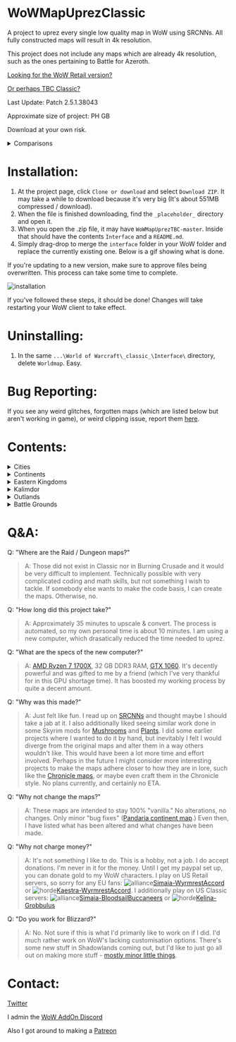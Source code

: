 # WoWMapUprezClassic
A project to uprez every single low quality map in WoW using SRCNNs. All fully constructed maps will result in 4k resolution.

This project does not include any maps which are already 4k resolution, such as the ones pertaining to Battle for Azeroth.

[Looking for the WoW Retail version?](https://github.com/keyboardturner/WoWMapUprez)

[Or perhaps TBC Classic?](https://github.com/keyboardturner/WoWMapUprezTBC)

Last Update:  Patch 2.5.1.38043

<!-- What's new in Shadowlands Patch 9.0.n? -->
<!-- dropdown -->
<!-- BFA → Shadowlands Patch: link -->
<!-- Only install this if you are updating from patch 8.3.0 to 9.0.n -->

Approximate size of project: PH GB

Download at your own risk.

<details>
	<summary>Comparisons</summary>
	<img src="https://i.imgur.com/w9PMTCn.png">
	<img src="https://i.imgur.com/wJHhr9t.png">
</details>

# Installation:

1. At the project page, click `Clone or download` and select `Download ZIP`. It may take a while to download because it's very big (It's about 551MB compressed / download).
2. When the file is finished downloading, find the `_placeholder_` directory and open it.
3. When you open the .zip file, it may have `WoWMapUprezTBC-master`. Inside that should have the contents `Interface` and a `README.md`.
4. Simply drag-drop to merge the `interface` folder in your WoW folder and replace the currently existing one. Below is a gif showing what is done.

If you're updating to a new version, make sure to approve files being overwritten. This process can take some time to complete.

![installation](https://cdn.discordapp.com/attachments/674816552595488778/674845234047221780/2020-02-05_21-01-02.gif)

If you've followed these steps, it should be done! Changes will take restarting your WoW client to take effect.

# Uninstalling:

1. In the same `...\World of Warcraft\_classic_\Interface\` directory, delete `Worldmap`. Easy.

# Bug Reporting:

If you see any weird glitches, forgotten maps (which are listed below but aren't working in game), or weird clipping issue, report them [here](https://github.com/keyboardturner/WoWMapUprezClassic/issues).

# Contents:
<details>
	<summary>Cities</summary>
	
	DARNASSIS
	Ironforge
	Orgrimmar
	Stormwind
	ThunderBluff
	Undercity
	Silvermoon
	TheExodar
	Shattrath
</details>
<details>
	<summary>Continents</summary>
	
	Azeroth (Eastern Kingdoms)
	Kalimdor
	World
	Outlands
	Cosmic
</details>
<details>
	<summary>Eastern Kingdoms</summary>
	
	Alterac
	Arathi
	Badlands
	BlastedLands
	BurningSteppes
	DeadwindPass
	DunMorogh
	Duskwood
	EasternPlaguelands
	Elwynn
	Hilsbrad
	Hinterlands
	LochModan
	Redridge
	SearingGorge
	Silverpine
	Stranglethorn
	SwampOfSorrows
	Tirisfal
	WesternPlaguelands
	Westfall
	Wetlands
	Eversong
	Ghostlands
</details>
<details>
	<summary>Kalimdor</summary>
	
	Ashenvale
	Aszhara
	Barrens
	Darkshore
	Desolace
	Durotar
	Dustwallow
	Felwood
	Feralas
	Kalimdor
	Moonglade
	Mulgore
	Silithus
	StonetalonMountains
	Tanaris
	Teldrassil
	Thousandneedles
	Winterspring
	Azuremyst
	Bloodmyst
</details>
<details>
	<summary>Outlands</summary>
	
	BladesEdgeMountains
	Hellfire
	Nagrand
	Netherstorm
	Shadowmoon
	Terokkar
	Zangarmarsh
</details>
<details>
	<summary>Battle Grounds</summary>
	
	AlteracValley
	ArathiBasin
	WarsongGulch
	NetherstormArena (Eye of the Storm)
</details>

# Q&A:

Q: "Where are the Raid / Dungeon maps?"

> A: Those did not exist in Classic nor in Burning Crusade and it would be very difficult to implement. Technically possible with very complicated coding and math skills, but not something I wish to tackle. If somebody else wants to make the code basis, I can create the maps. Otherwise, no.

Q: "How long did this project take?"

> A: Approximately 35 minutes to upscale & convert. The process is automated, so my own personal time is about 10 minutes. I am using a new computer, which drasatically reduced the time needed to uprez.

Q: "What are the specs of the new computer?"

> A: [AMD Ryzen 7 1700X](https://www.cpubenchmark.net/cpu.php?cpu=AMD+Ryzen+7+1700X&id=2969), 32 GB DDR3 RAM, [GTX 1060](https://www.videocardbenchmark.net/gpu.php?gpu=GeForce+GTX+1060&id=3548). It's decently powerful and was gifted to me by a friend (which I've very thankful for in this GPU shortage time). It has boosted my working process by quite a decent amount.

Q: "Why was this made?"

> A: Just felt like fun. I read up on [SRCNNs](http://mmlab.ie.cuhk.edu.hk/projects/SRCNN.html) and thought maybe I should take a jab at it. I also additionally liked seeing similar work done in some Skyrim mods for [Mushrooms](https://www.nexusmods.com/skyrimspecialedition/mods/26103?tab=images) and [Plants](https://www.nexusmods.com/skyrimspecialedition/mods/26104?tab=images). I did some earlier projects where I wanted to do it by hand, but inevitably I felt I would diverge from the original maps and alter them in a way others wouldn't like. This would have been a lot more time and effort involved. Perhaps in the future I might consider more interesting projects to make the maps adhere closer to how they are in lore, such like the [Chronicle maps](https://i.imgur.com/35Y0pdi.jpg), or maybe even craft them in the Chronicle style. No plans currently, and certainly no ETA.

Q: "Why not change the maps?"

> A: These maps are intended to stay 100% "vanilla." No alterations, no changes. Only minor "bug fixes" ([Pandaria continent map](https://twitter.com/keyboardturn/status/1218823545028927489).) Even then, I have listed what has been altered and what changes have been made.

Q: "Why not charge money?"

> A: It's not something I like to do. This is a hobby, not a job. I do accept donations. I'm never in it for the money. Until I get my paypal set up, you can donate gold to my WoW characters. I play on US Retail servers, so sorry for any EU fans: ![alliance](https://wow.zamimg.com/images/icons/alliance.png)[Simaia-WyrmrestAccord](https://worldofwarcraft.com/en-us/character/us/wyrmrest-accord/simaia) or ![horde](https://wow.zamimg.com/images/icons/horde.png)[Kaestra-WyrmrestAccord](https://worldofwarcraft.com/en-us/character/us/wyrmrest-accord/kaestra). I additionally play on US Classic servers: ![alliance](https://wow.zamimg.com/images/icons/alliance.png)[Simaia-BloodsailBuccaneers](https://us.forums.blizzard.com/en/wow/u/simaia-bloodsail-buccaneers/) or ![horde](https://wow.zamimg.com/images/icons/horde.png)[Kelina-Grobbulus](https://us.forums.blizzard.com/en/wow/u/kelina-grobbulus/)

Q: "Do you work for Blizzard?"

> A: No. Not sure if this is what I'd primarily like to work on if I did. I'd much rather work on WoW's lacking customisation options. There's some new stuff in Shadowlands coming out, but I'd like to just go all out on making more stuff - [mostly minor little things](https://twitter.com/keyboardturn/status/1197625790671622146).

# Contact:

[Twitter](https://twitter.com/keyboardturn)

I admin the [WoW AddOn Discord](http://discord.gg/sXy46yZ)

Also I got around to making a [Patreon](https://www.patreon.com/keyboardturner)